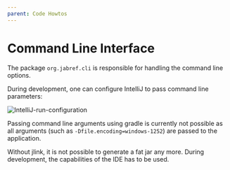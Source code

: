 ```yaml
---
parent: Code Howtos
---
```

# Command Line Interface

The package `org.jabref.cli` is responsible for handling the command line options.

During development, one can configure IntelliJ to pass command line parameters:

![IntelliJ-run-configuration](images/intellij-run-configuration-command-line.png)

Passing command line arguments using gradle is currently not possible as all arguments (such as `-Dfile.encoding=windows-1252`) are passed to the application.

Without jlink, it is not possible to generate a fat jar any more. During development, the capabilities of the IDE has to be used.
